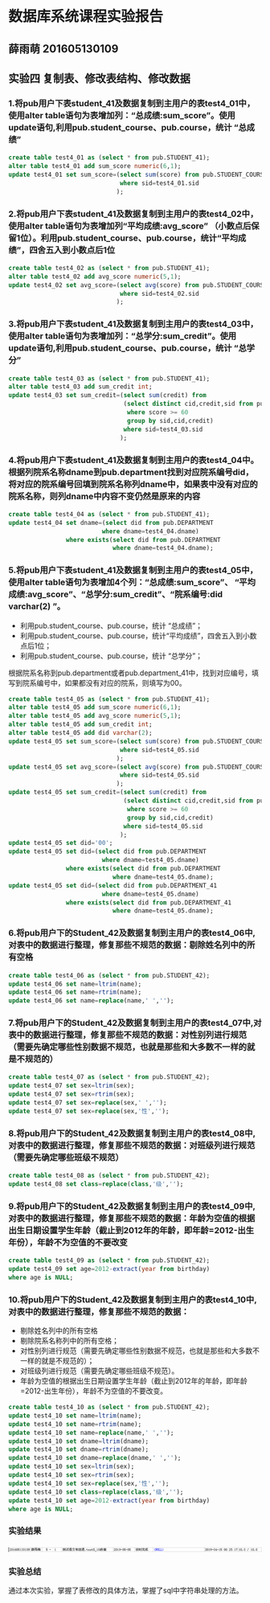 # 数据库系统课程实验报告

## 薛雨萌 201605130109

## 实验四 复制表、修改表结构、修改数据

### 1.将pub用户下表student_41及数据复制到主用户的表test4_01中，使用alter table语句为表增加列：“总成绩:sum_score”。使用update语句,利用pub.student_course、pub.course，统计 “总成绩”

~~~sql
create table test4_01 as (select * from pub.STUDENT_41);
alter table test4_01 add sum_score numeric(6,1);
update test4_01 set sum_score=(select sum(score) from pub.STUDENT_COURSE
                               where sid=test4_01.sid
                              );
~~~

### 2.将pub用户下表student_41及数据复制到主用户的表test4_02中，使用alter table语句为表增加列“平均成绩:avg_score” （小数点后保留1位）。利用pub.student_course、pub.course，统计“平均成绩”，四舍五入到小数点后1位

~~~sql
create table test4_02 as (select * from pub.STUDENT_41);
alter table test4_02 add avg_score numeric(5,1);
update test4_02 set avg_score=(select avg(score) from pub.STUDENT_COURSE
                               where sid=test4_02.sid
                              );
~~~

### 3.将pub用户下表student_41及数据复制到主用户的表test4_03中，使用alter table语句为表增加列：“总学分:sum_credit”。使用update语句,利用pub.student_course、pub.course，统计 “总学分”

~~~sql
create table test4_03 as (select * from pub.STUDENT_41);
alter table test4_03 add sum_credit int;
update test4_03 set sum_credit=(select sum(credit) from 
                                (select distinct cid,credit,sid from pub.COURSE natural join pub.STUDENT_COURSE
                                 where score >= 60
                                 group by sid,cid,credit)
                                where sid=test4_03.sid
                               );
~~~

### 4.将pub用户下表student_41及数据复制到主用户的表test4_04中。根据列院系名称dname到pub.department找到对应院系编号did，将对应的院系编号回填到院系名称列dname中，如果表中没有对应的院系名称，则列dname中内容不变仍然是原来的内容

~~~sql
create table test4_04 as (select * from pub.STUDENT_41);
update test4_04 set dname=(select did from pub.DEPARTMENT
                          where dname=test4_04.dname)
                where exists(select did from pub.DEPARTMENT
                             where dname=test4_04.dname);
~~~

### 5.将pub用户下表student_41及数据复制到主用户的表test4_05中，使用alter table语句为表增加4个列：“总成绩:sum_score”、 “平均成绩:avg_score”、“总学分:sum_credit”、“院系编号:did varchar(2) ”。

* 利用pub.student_course、pub.course，统计 “总成绩”；
* 利用pub.student_course、pub.course，统计“平均成绩”，四舍五入到小数点后1位；
* 利用pub.student_course、pub.course，统计 “总学分”；

根据院系名称到pub.department或者pub.department_41中，找到对应编号，填写到院系编号中，如果都没有对应的院系，则填写为00。

~~~sql
create table test4_05 as (select * from pub.STUDENT_41);
alter table test4_05 add sum_score numeric(6,1);
alter table test4_05 add avg_score numeric(5,1);
alter table test4_05 add sum_credit int;
alter table test4_05 add did varchar(2);
update test4_05 set sum_score=(select sum(score) from pub.STUDENT_COURSE
                               where sid=test4_05.sid
                              );
update test4_05 set avg_score=(select avg(score) from pub.STUDENT_COURSE
                               where sid=test4_05.sid
                              );
update test4_05 set sum_credit=(select sum(credit) from 
                                (select distinct cid,credit,sid from pub.COURSE natural join pub.STUDENT_COURSE
                                 where score >= 60
                                 group by sid,cid,credit)
                                where sid=test4_05.sid
                               );
update test4_05 set did='00';
update test4_05 set did=(select did from pub.DEPARTMENT
                          where dname=test4_05.dname)
                where exists(select did from pub.DEPARTMENT
                             where dname=test4_05.dname);
update test4_05 set did=(select did from pub.DEPARTMENT_41
                          where dname=test4_05.dname)
                where exists(select did from pub.DEPARTMENT_41
                             where dname=test4_05.dname);
~~~

### 6.将pub用户下的Student_42及数据复制到主用户的表test4_06中,对表中的数据进行整理，修复那些不规范的数据：剔除姓名列中的所有空格

~~~sql
create table test4_06 as (select * from pub.STUDENT_42);
update test4_06 set name=ltrim(name);
update test4_06 set name=rtrim(name);
update test4_06 set name=replace(name,' ','');
~~~

### 7.将pub用户下的Student_42及数据复制到主用户的表test4_07中,对表中的数据进行整理，修复那些不规范的数据：对性别列进行规范（需要先确定哪些性别数据不规范，也就是那些和大多数不一样的就是不规范的）

~~~sql
create table test4_07 as (select * from pub.STUDENT_42);
update test4_07 set sex=ltrim(sex);
update test4_07 set sex=rtrim(sex);
update test4_07 set sex=replace(sex,' ','');
update test4_07 set sex=replace(sex,'性','');
~~~

### 8.将pub用户下的Student_42及数据复制到主用户的表test4_08中,对表中的数据进行整理，修复那些不规范的数据：对班级列进行规范（需要先确定哪些班级不规范）

~~~sql
create table test4_08 as (select * from pub.STUDENT_42);
update test4_08 set class=replace(class,'级','');
~~~

### 9.将pub用户下的Student_42及数据复制到主用户的表test4_09中,对表中的数据进行整理，修复那些不规范的数据：年龄为空值的根据出生日期设置学生年龄（截止到2012年的年龄，即年龄=2012-出生年份），年龄不为空值的不要改变

~~~sql
create table test4_09 as (select * from pub.STUDENT_42);
update test4_09 set age=2012-extract(year from birthday)
where age is NULL;
~~~

### 10.将pub用户下的Student_42及数据复制到主用户的表test4_10中,对表中的数据进行整理，修复那些不规范的数据：

* 剔除姓名列中的所有空格
* 剔除院系名称列中的所有空格；
*  对性别列进行规范（需要先确定哪些性别数据不规范，也就是那些和大多数不一样的就是不规范的）；
* 对班级列进行规范（需要先确定哪些班级不规范）。
* 年龄为空值的根据出生日期设置学生年龄（截止到2012年的年龄，即年龄=2012-出生年份），年龄不为空值的不要改变。

~~~sql
create table test4_10 as (select * from pub.STUDENT_42);
update test4_10 set name=ltrim(name);
update test4_10 set name=rtrim(name);
update test4_10 set name=replace(name,' ','');
update test4_10 set dname=ltrim(dname);
update test4_10 set dname=rtrim(dname);
update test4_10 set dname=replace(dname,' ','');
update test4_10 set sex=ltrim(sex);
update test4_10 set sex=rtrim(sex);
update test4_10 set sex=replace(sex,'性','');
update test4_10 set class=replace(class,'级','');
update test4_10 set age=2012-extract(year from birthday)
where age is NULL;
~~~

### 实验结果

![1554624576198](1.png)

### 实验总结

通过本次实验，掌握了表修改的具体方法，掌握了sql中字符串处理的方法。